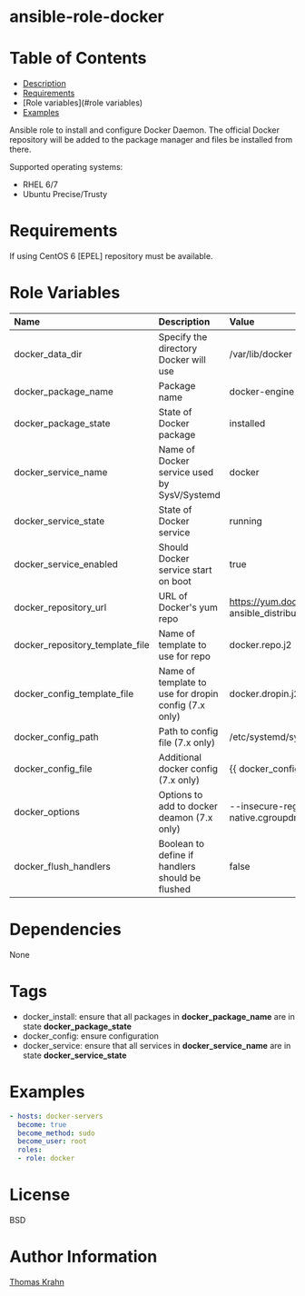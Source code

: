 ansible-role-docker
=========

# Table of Contents

- [Description](#description)
- [Requirements](#requirements)
- [Role variables](#role variables)
- [Examples](#examples)

Ansible role to install and configure Docker Daemon.
The official Docker repository will be added to the package manager and files be installed from there.

Supported operating systems:
- RHEL 6/7
- Ubuntu Precise/Trusty

# Requirements

If using CentOS 6 [EPEL] repository must be available.

# Role Variables

| Name | Description | Value |
| :------ | :-------------- | :------ |
| docker_data_dir | Specify the directory Docker will use | /var/lib/docker |
| docker_package_name | Package name | docker-engine |
| docker_package_state | State of Docker package | installed |
| docker_service_name | Name of Docker service used by SysV/Systemd | docker |
| docker_service_state | State of Docker service | running |
| docker_service_enabled | Should Docker service start on boot | true |
| docker_repository_url | URL of Docker's yum repo | https://yum.dockerproject.org/repo/main/centos/{{ ansible_distribution_major_version }} |
| docker_repository_template_file | Name of template to use for repo | docker.repo.j2 |
| docker_config_template_file | Name of template to use for dropin config (7.x only) | docker.dropin.j2 |
| docker_config_path | Path to config file (7.x only) | /etc/systemd/system/docker.service.d |
| docker_config_file | Additional docker config (7.x only) | {{ docker_config_path }}/overrideexec.conf
| docker_options | Options to add to docker deamon (7.x only) | --insecure-registry 10.0.0.0/8 --exec-opt native.cgroupdriver=cgroupfs |
| docker_flush_handlers | Boolean to define if handlers should be flushed | false |

# Dependencies

None

# Tags
- docker_install: ensure that all packages in __docker_package_name__ are in state __docker_package_state__
- docker_config: ensure configuration
- docker_service: ensure that all services in __docker_service_name__ are in state __docker_service_state__

# Examples
```yaml
- hosts: docker-servers
  become: true
  become_method: sudo
  become_user: root
  roles:
  - role: docker
```

# License

BSD

# Author Information

[Thomas Krahn](mailto:ntbc@gmx.net)
